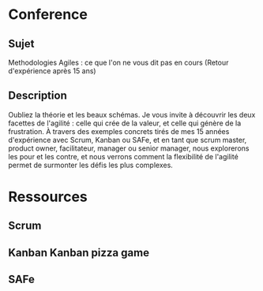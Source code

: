 # Conference

## Sujet

Methodologies Agiles : ce que l'on ne vous dit pas en cours (Retour d'expérience après 15 ans)

## Description

Oubliez la théorie et les beaux schémas. Je vous invite à découvrir les deux facettes de l'agilité : celle qui crée de la valeur, et celle qui génère de la frustration. À travers des exemples concrets tirés de mes 15 années d'expérience avec Scrum, Kanban ou SAFe, et en tant que scrum master, product owner, facilitateur, manager ou senior manager, nous explorerons les pour et les contre, et nous verrons comment la flexibilité de l'agilité permet de surmonter les défis les plus complexes.

# Ressources

## Scrum

## Kanban Kanban pizza game

## SAFe
